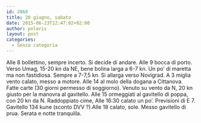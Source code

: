 ```yaml
---
id: 2068
title: 20 giugno, sabato
date: 2015-06-23T12:47:02+02:00
author: polaris
layout: post
categories:
  - Senza categoria
---
```

Alle 8 bollettino, sempre incerto. Si decide di andare. Alle 9 bocca di porto. Verso Umag, 15-20 kn da NE, bene bolina larga a 6-7 kn. Un po&#8217; di maretta ma non fastidiosa. Sempre a 7-7,5 kn. Si allarga verso Novigrad. A 3 miglia vento calato, messo a motore. Alle 14 al molo della dogana a Cittanova. Fatte carte (30 giorni permesso di soggiorno). Venuto su vento da N, 20 kn giusto per la manovra al gavitello. Alle 15 ormeggiati al gavitello di poppa, con 20 kn da N. Raddoppiato cime, Alle 16:30 calato un po&#8217;. Previsioni di E 7. Gavitello 134 kune (sconto DVV ?).Alle 18 calato, sole. Messo gavitello di prua. Serata e notte tranquilla.